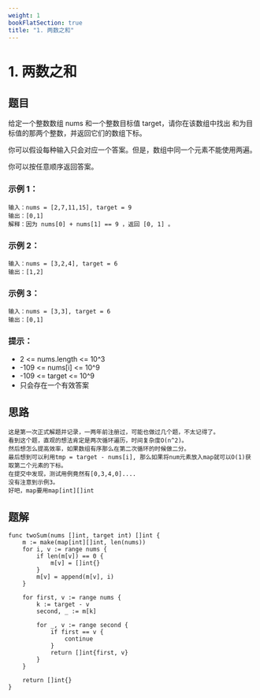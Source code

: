 ```yaml
---
weight: 1
bookFlatSection: true
title: "1. 两数之和"
---
```


# 1. 两数之和

## 题目
给定一个整数数组 nums 和一个整数目标值 target，请你在该数组中找出 和为目标值的那两个整数，并返回它们的数组下标。

你可以假设每种输入只会对应一个答案。但是，数组中同一个元素不能使用两遍。

你可以按任意顺序返回答案。

### 示例 1：
```
输入：nums = [2,7,11,15], target = 9
输出：[0,1]
解释：因为 nums[0] + nums[1] == 9 ，返回 [0, 1] 。
```

### 示例 2：
```
输入：nums = [3,2,4], target = 6
输出：[1,2]
```
### 示例 3：
```
输入：nums = [3,3], target = 6
输出：[0,1]
```

### 提示：
* 2 <= nums.length <= 10^3
* -109 <= nums[i] <= 10^9
* -109 <= target <= 10^9
* 只会存在一个有效答案

## 思路
```
这是第一次正式解题并记录，一两年前注册过，可能也做过几个题，不太记得了。
看到这个题，直观的想法肯定是两次循环遍历，时间复杂度O(n^2)。
然后想怎么提高效率，如果数组有序那么在第二次循环的时候做二分。
最后想到可以利用tmp = target - nums[i], 那么如果将num元素放入map就可以O(1)获取第二个元素的下标。
在提交中发现，测试用例竟然有[0,3,4,0]....
没有注意到示例3。
好吧，map要用map[int][]int
```

## 题解
```golang
func twoSum(nums []int, target int) []int {
	m := make(map[int][]int, len(nums))
	for i, v := range nums {
		if len(m[v]) == 0 {
			m[v] = []int{}
		}
		m[v] = append(m[v], i)
	}

	for first, v := range nums {
		k := target - v
		second, _ := m[k]

		for _, v := range second {
			if first == v {
				continue
			}
			return []int{first, v}
		}
	}

	return []int{}
}
```

